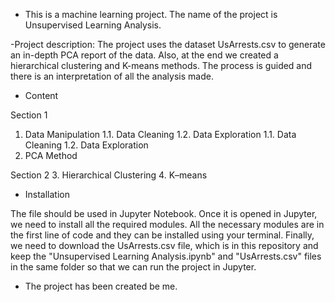 - This is a machine learning project. The name of the project is Unsupervised Learning Analysis.

-Project description:
The project uses the dataset UsArrests.csv to generate an in-depth PCA report of the data.
Also, at the end we created a hierarchical clustering and K-means methods.
The process is guided and there is an interpretation of all the analysis made.

- Content

Section 1
1. Data Manipulation
1.1. Data Cleaning
1.2. Data Exploration
1.1. Data Cleaning
1.2. Data Exploration
2. PCA Method

Section 2
3. Hierarchical Clustering
4. K–means

- Installation

The file should be used in Jupyter Notebook. Once it is opened in Jupyter, we need to install all the
required modules. All the necessary modules are in the first line of code and they can be installed using
your terminal. Finally, we need to download the UsArrests.csv file, which is in this repository and keep
the "Unsupervised Learning Analysis.ipynb" and "UsArrests.csv" files in the same folder so that we can run the
project in Jupyter.

- The project has been created be me.
